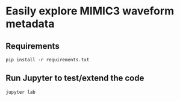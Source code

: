 # Easily explore MIMIC3 waveform metadata

## Requirements

```
pip install -r requirements.txt
```

## Run Jupyter to test/extend the code

```
jupyter lab
```





